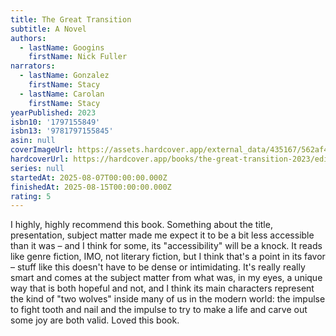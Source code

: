 ```yaml
---
title: The Great Transition
subtitle: A Novel
authors:
  - lastName: Googins
    firstName: Nick Fuller
narrators:
  - lastName: Gonzalez
    firstName: Stacy
  - lastName: Carolan
    firstName: Stacy
yearPublished: 2023
isbn10: '1797155849'
isbn13: '9781797155845'
asin: null
coverImageUrl: https://assets.hardcover.app/external_data/435167/562af463288aa2d70229eed4265deb550f032a93.jpeg
hardcoverUrl: https://hardcover.app/books/the-great-transition-2023/editions/32034318
series: null
startedAt: 2025-08-07T00:00:00.000Z
finishedAt: 2025-08-15T00:00:00.000Z
rating: 5
---
```


I highly, highly recommend this book. Something about the title, presentation, subject matter made me expect it to be a bit less accessible than it was – and I think for some, its "accessibility" will be a knock. It reads like genre fiction, IMO, not literary fiction, but I think that's a point in its favor – stuff like this doesn't have to be dense or intimidating. It's really really smart and comes at the subject matter from what was, in my eyes, a unique way that is both hopeful and not, and I think its main characters represent the kind of "two wolves" inside many of us in the modern world: the impulse to fight tooth and nail and the impulse to try to make a life and carve out some joy are both valid. Loved this book.
